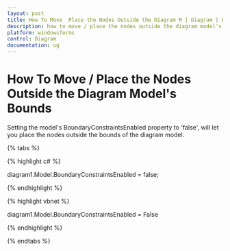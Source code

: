 ```yaml
---
layout: post
title: How To Move  Place the Nodes Outside the Diagram M | Diagram | Windows Forms | Syncfusion®
description: how to move / place the nodes outside the diagram model's bounds
platform: windowsforms
control: Diagram
documentation: ug
---
```


# How To Move / Place the Nodes Outside the Diagram Model's Bounds

Setting the model's BoundaryConstraintsEnabled property to 'false', will let you place the nodes outside the bounds of the diagram model.

{% tabs %}

{% highlight c# %}

diagram1.Model.BoundaryConstraintsEnabled = false;

{% endhighlight %}

{% highlight vbnet %}

diagram1.Model.BoundaryConstraintsEnabled = False

{% endhighlight %}

{% endtabs %}